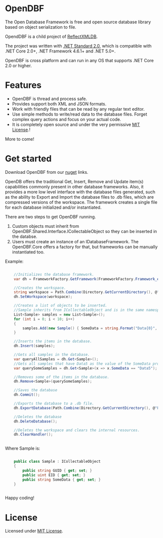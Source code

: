 # OpenDBF
The Open Database Framework is free and open source database library based on object serialization to file.

OpendDBF is a child project of [ReflectXMLDB](https://github.com/Fe-Bell/ReflectXMLDB/).

The project was written with [.NET Standard 2.0](https://docs.microsoft.com/en-us/dotnet/standard/net-standard), 
which is compatible with .NET Core 2.0+, .NET Framework 4.6.1+ and .NET 5.0+.

OpenDBF is cross platform and can run in any OS that supports .NET Core 2.0 or higher.

# Features
- OpenDBF is thread and process safe.
- Provides support both XML and JSON formats.
- Work with friendly files that can be read by any regular text editor.
- Use simple methods to write/read data to the database files. Forget complex query actions and focus on your actual code.
- It is completely open source and under the very permissive [MIT License](https://github.com/Fe-Bell/OpenDBF/blob/master/LICENSE).!

More to come!

# Get started
Download OpenDBF from our [nuget](https://www.nuget.org/packages/OpenDBF/) links.

OpenDB offers the traditional Get, Insert, Remove and Update item(s) capabilities commonly present in other database frameworks. Also, it provides a more low level interface with the database files generated, such as the ability to Export and Import the database files to .db files, which are compressed versions of the workspace.
The framework creates a single file for each database initialized and/or instantiated.

There are two steps to get OpenDBF running.
1. Custom objects must inherit from OpenDBF.Shared.Interface.ICollectableObject so they can be inserted in the databse.
2. Users must create an instance of an IDatabaseFramework. The OpenDBF.Core offers a factory for that, but frameworks can be manually instantiated too.

Example:
```csharp

	//Initializes the database framework.
	var dh = FrameworkFactory.GetFramework(FrameworkFactory.Framework_e.JSON);

	//Creates the workspace.
	string workspace = Path.Combine(Directory.GetCurrentDirectory(), @"DBJSONSample");
	dh.SetWorkspace(workspace);

	//Creates a list of objects to be inserted.
	//Sample inherits from ICollectableObject and is in the same namespace of SampleDatabase
	List<Sample> samples = new List<Sample>();
	for (int i = 0; i < 10; i++)
	{
		samples.Add(new Sample() { SomeData = string.Format("Data{0}", i) });
	}

	//Inserts the items in the database.
	dh.Insert(samples);

	//Gets all samples in the database.
	var queryAllSamples = dh.Get<Sample>();
	//Gets all samples that have Data5 as the value of the SomeData property.
	var querySomeSamples = dh.Get<Sample>(x => x.SomeData == "Data5");

	//Removes some of the items in the database.
	dh.Remove<Sample>(querySomeSamples);

	//Saves the database
	dh.Commit();

	//Exports the database to a .db file.
	dh.ExportDatabase(Path.Combine(Directory.GetCurrentDirectory(), @"Place"), "copyOfSampleDatabase1");

	//Deletes the database
	dh.DeleteDatabase();

	//Deletes the workspace and clears the internal resources.
	dh.ClearHandler();
	
```

Where Sample is:
```csharp

    public class Sample : ICollectableObject
    {
        public string GUID { get; set; }
        public uint EID { get; set; }
        public string SomeData { get; set; }
    }
	
```

Happy coding!

# License
Licensed under [MIT License](https://github.com/Fe-Bell/OpenDBF/blob/master/LICENSE).
